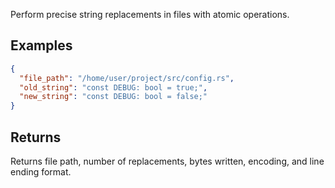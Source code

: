 Perform precise string replacements in files with atomic operations.

## Examples

```json
{
  "file_path": "/home/user/project/src/config.rs",
  "old_string": "const DEBUG: bool = true;",
  "new_string": "const DEBUG: bool = false;"
}
```

## Returns

Returns file path, number of replacements, bytes written, encoding, and line ending format.
